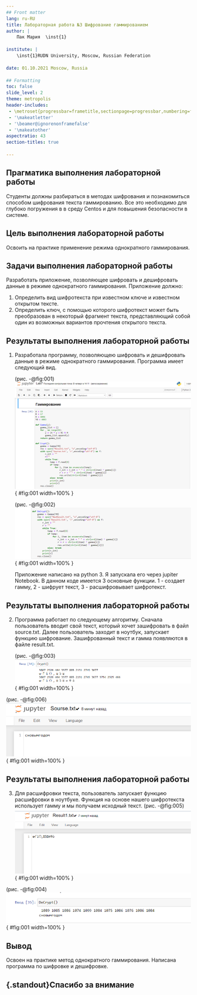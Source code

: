 ```yaml
---
## Front matter
lang: ru-RU
title: Лабораторная работа №3 Шифрование гаммированием
author: |
	Пак Мария  \inst{1}
	
institute: |
	\inst{1}RUDN University, Moscow, Russian Federation
	
date: 01.10.2021 Moscow, Russia

## Formatting
toc: false
slide_level: 2
theme: metropolis
header-includes: 
 - \metroset{progressbar=frametitle,sectionpage=progressbar,numbering=fraction}
 - '\makeatletter'
 - '\beamer@ignorenonframefalse'
 - '\makeatother'
aspectratio: 43
section-titles: true

---
```




## Прагматика выполнения лабораторной работы

Студенты должны разбираться в методах шифрования и познакомиться способом шифрования текста гаммированию. Все это необходимо для глубоко погружения в в среду Centos и для повышения безопасности в системе.


## Цель выполнения лабораторной работы

Освоить на практике применение режима однократного гаммирования.

## Задачи выполнения лабораторной работы

Разработать приложение, позволяющее шифровать и дешифровать данные в режиме однократного гаммирования. Приложение должно: 

1. Определить вид шифротекста при известном ключе и известном открытом тексте. 
2. Определить ключ, с помощью которого шифротекст может быть преобразован в некоторый фрагмент текста, представляющий собой один из возможных вариантов прочтения открытого текста.

## Результаты выполнения лабораторной работы

1. Разработала программу, позволяющею шифровать и дешифровать данные в режиме однократного гаммирования. Программа имеет следующий вид.

      (рис. -@fig:001)
      ![Код приложения 1](image/rep7_1.png){ #fig:001 width=100% }

      (рис. -@fig:002)
      ![Код приложения 2](image/rep7_2.png){ #fig:001 width=100% }

      Приложение написано на python 3. Я запускала его через jupiter Notebook. В данном коде имеется 3 основные функции. 1 - создает гамму, 2 - шифрует текст, 3 - расшифровывает шифротекст. 

## Результаты выполнения лабораторной работы

2. Программа работает по следующему алгоритму. Сначала пользователь вводит свой текст, который хочет зашифровать в файл source.txt. Далее пользователь заходит в ноутбук, запускает функцию шифрование. Зашифрованный текст и гамма появляются в файле result.txt. 

     (рис. -@fig:003)
     ![Функция шифровки](image/rep7_3.png){ #fig:001 width=100% }

(рис. -@fig:006)
![Файл исходник](image/rep7_6.png){ #fig:001 width=100% }

## Результаты выполнения лабораторной работы

3. Для расшифровки текста, пользователь запускает функцию расшифровки в ноутбуке. Функция на основе нашего шифротекста использует гамму и мы получаем исходный текст. (рис. -@fig:005)
     ![Результат шифровки](image/rep7_5.png){ #fig:001 width=100% }
     

(рис. -@fig:004)
![Функция дешифровки](image/rep7_4.png){ #fig:001 width=100% }

## Вывод

Освоен на практике метод однократного гаммирования. Написана программа по шифровке и дешифровке.

## {.standout}Спасибо за внимание 
